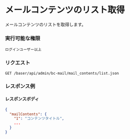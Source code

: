 # メールコンテンツのリスト取得

メールコンテンツのリストを取得します。

### 実行可能な権限
```
ログインユーザー以上
```

### リクエスト
```
GET /baser/api/admin/bc-mail/mail_contents/list.json
```

### レスポンス例
#### レスポンスボディ
```json
{
  "mailContents": {
    "1": "コンテンツタイトル",
    ...
  }
}

```
